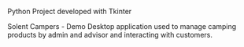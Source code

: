 Python Project developed with Tkinter

Solent Campers - Demo Desktop application used to manage camping products by admin and advisor and interacting with customers. 
